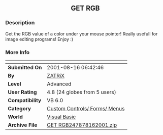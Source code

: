﻿<div align="center">

## GET RGB


</div>

### Description

Get the RGB value of a color under your mouse pointer! Really usefull for image editing programs! Enjoy :)
 
### More Info
 


<span>             |<span>
---                |---
**Submitted On**   |2001-08-16 06:42:46
**By**             |[ZATRiX](https://github.com/Planet-Source-Code/PSCIndex/blob/master/ByAuthor/zatrix.md)
**Level**          |Advanced
**User Rating**    |4.8 (24 globes from 5 users)
**Compatibility**  |VB 6\.0
**Category**       |[Custom Controls/ Forms/  Menus](https://github.com/Planet-Source-Code/PSCIndex/blob/master/ByCategory/custom-controls-forms-menus__1-4.md)
**World**          |[Visual Basic](https://github.com/Planet-Source-Code/PSCIndex/blob/master/ByWorld/visual-basic.md)
**Archive File**   |[GET RGB247878162001\.zip](https://github.com/Planet-Source-Code/zatrix-get-rgb__1-26283/archive/master.zip)








